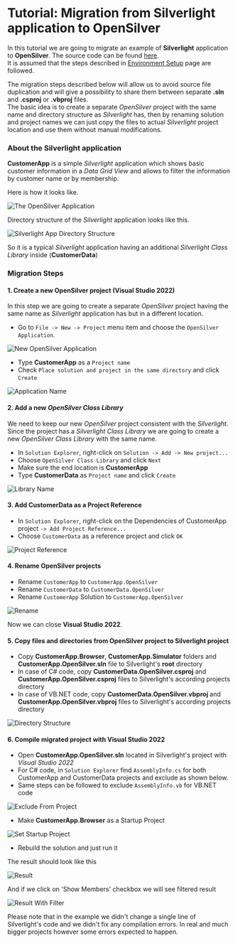 # Tutorial: Migration from Silverlight application to OpenSilver

In this tutorial we are going to migrate an example of **Silverlight** application to **OpenSilver**. The source code can be found [here](https://github.com/OpenSilver/CustomerApp).\
It is assumed that the steps described in [Environment Setup](environment-setup.md) page are followed.

The migration steps described below will allow us to avoid source file duplication and will give a possibility to share them between separate **.sln** and **.csproj** or **.vbproj** files.\
The basic idea is to create a separate *OpenSilver* project with the same name and directory structure as *Silverlight* has, then by renaming solution and project names we can just copy the files to actual *Silverlight* project location and use them without manual modifications.

### About the Silverlight application
**CustomerApp** is a simple *Silverlight* application which shows basic customer information in a *Data Grid View* and allows to filter the information by customer name or by membership.

Here is how it looks like.

![The OpenSilver Application](/images/CustomerAppOpensilver.png "The OpenSilver Application")

Directory structure of the *Silverlight* application looks like this.

![Silverlight App Directory Structure](/images/SilverlightAppDirectoryStructure.png "Silverlight App Directory Structure")

So it is a typical *Silverlight* application having an additional *Silverlight Class Library* inside (**CustomerData**)

### Migration Steps

#### 1. Create a new OpenSilver project (Visual Studio 2022)
In this step we are going to create a separate *OpenSilver* project having the same name as *Silverlight* application has but in a different location.

- Go to `File -> New -> Project` menu item and choose the `OpenSilver Application`.

![New OpenSilver Application](/images/NewOpenSilverApplication.png "New OpenSilver Application")

- Type **CustomerApp** as a `Project name`
- Check `Place solution and project in the same directory` and click `Create`

![Application Name](/images/ApplicationName.png "Application Name")

#### 2. Add a new *OpenSilver Class Library*
We need to keep our new *OpenSilver* project consistent with the *Silverlight*. Since the project has a *Silverlight Class Library* we are going to create a new *OpenSilver Class Library* with the same name.

- In `Solution Explorer`, right-click on `Solution -> Add -> New project...`
- Choose `OpenSilver Class Library` and click `Next`
- Make sure the end location is **CustomerApp**
- Type **CustomerData** as `Project name` and click `Create`

![Library Name](/images/LibraryName.png "Library Name")

#### 3. Add CustomerData as a Project Reference

- In `Solution Explorer`, right-click on the Dependencies of CustomerApp project `-> Add Project Reference...`
- Choose `CustomerData` as a reference project and click `OK`

![Project Reference](/images/ProjectReference.png "Project Reference")

#### 4. Rename OpenSilver projects

- Rename `CustomerApp` to `CustomerApp.OpenSilver`
- Rename `CustomerData` to `CustomerData.OpenSilver`
- Rename `CustomerApp` Solution to `CustomerApp.OpenSilver`

![Rename](/images/Rename.png "Rename")

Now we can close **Visual Studio 2022**.

#### 5. Copy files and directories from OpenSilver project to Silverlight project

- Copy **CustomerApp.Browser**, **CustomerApp.Simulator** folders and **CustomerApp.OpenSilver.sln** file to Silverlight's **root** directory
- In case of C# code, copy **CustomerData.OpenSilver.csproj** and **CustomerApp.OpenSilver.csproj** files to Silverlight's according projects directory
- In case of VB.NET code, copy **CustomerData.OpenSilver.vbproj** and **CustomerApp.OpenSilver.vbproj** files to Silverlight's according projects directory

![Directory Structure](/images/DirectoryStructure.png "Directory Structure")

#### 6. Compile migrated project with Visual Studio 2022

- Open **CustomerApp.OpenSilver.sln** located in Silverlight's project with *Visual Studio 2022*
- For C# code, in `Solution Explorer` find `AssemblyInfo.cs` for both CustomerApp and CustomerData projects and exclude as shown below.
- Same steps can be followed to exclude `AssemblyInfo.vb` for VB.NET code

![Exclude From Project](/images/ExcludeFromProject.png "Exclude From Project")

- Make **CustomerApp.Browser** as a Startup Project

![Set Startup Project](/images/SetStartupProject.png "Set Startup Project")

- Rebuild the solution and just run it

The result should look like this

![Result](/images/Result.png "Result")

And if we click on 'Show Members' checkbox we will see filtered result

![Result With Filter](/images/ResultWithFilter.png "Result With Filter")

Please note that in the example we didn't change a single line of Silverlight's code and we didn't fix any compilation errors. In real and much bigger projects however some errors expected to happen.
